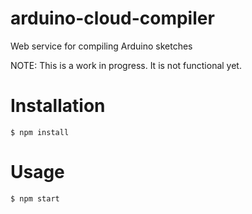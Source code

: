 arduino-cloud-compiler
======================

Web service for compiling Arduino sketches

NOTE:
This is a work in progress. It is not functional yet.

Installation
======================

```
$ npm install
```

Usage
======================

```
$ npm start
```